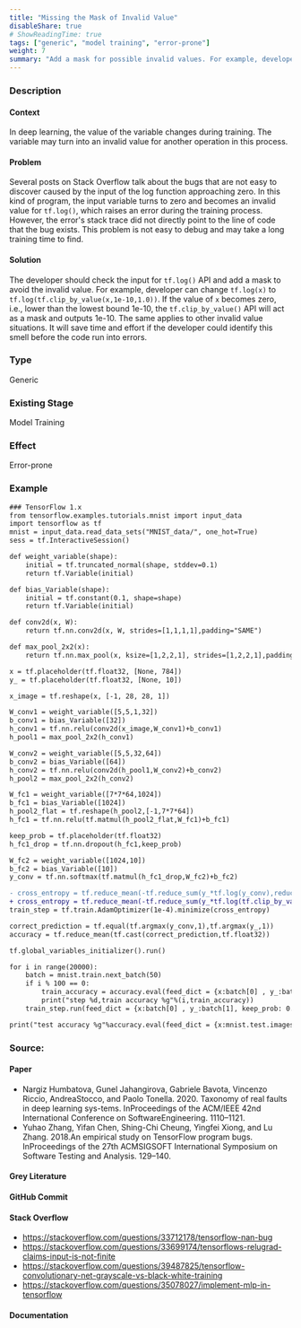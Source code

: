 ```yaml
---
title: "Missing the Mask of Invalid Value"
disableShare: true
# ShowReadingTime: true
tags: ["generic", "model training", "error-prone"]
weight: 7
summary: "Add a mask for possible invalid values. For example, developers should add a mask for the input for `tf.log()` API."
---
```


### Description

#### Context
In deep learning, the value of the variable changes during training. The variable may turn into an invalid value for another operation in this process.

#### Problem
Several posts on Stack Overflow talk about the bugs that are not easy to discover caused by the input of the log function approaching zero. In this kind of program, the input variable turns to zero and becomes an invalid value for `tf.log()`, which raises an error during the training process. However, the error's stack trace did not directly point to the line of code that the bug exists. This problem is not easy to debug and may take a long training time to find.

#### Solution
The developer should check the input for `tf.log()` API and add a mask to avoid the invalid value. For example, developer can change `tf.log(x)` to `tf.log(tf.clip_by_value(x,1e-10,1.0))`. If the value of `x` becomes zero, i.e., lower than the lowest bound 1e-10, the `tf.clip_by_value()` API will act as a mask and outputs 1e-10. The same applies to other invalid value situations. It will save time and effort if the developer could identify this smell before the code run into errors.

### Type

Generic

### Existing Stage

Model Training

### Effect

Error-prone

### Example

```diff
### TensorFlow 1.x
from tensorflow.examples.tutorials.mnist import input_data
import tensorflow as tf
mnist = input_data.read_data_sets("MNIST_data/", one_hot=True)
sess = tf.InteractiveSession()

def weight_variable(shape):
    initial = tf.truncated_normal(shape, stddev=0.1)
    return tf.Variable(initial)

def bias_Variable(shape):
    initial = tf.constant(0.1, shape=shape)
    return tf.Variable(initial)

def conv2d(x, W):
    return tf.nn.conv2d(x, W, strides=[1,1,1,1],padding="SAME")

def max_pool_2x2(x):
    return tf.nn.max_pool(x, ksize=[1,2,2,1], strides=[1,2,2,1],padding="SAME")

x = tf.placeholder(tf.float32, [None, 784])
y_ = tf.placeholder(tf.float32, [None, 10])

x_image = tf.reshape(x, [-1, 28, 28, 1])

W_conv1 = weight_variable([5,5,1,32])
b_conv1 = bias_Variable([32])
h_conv1 = tf.nn.relu(conv2d(x_image,W_conv1)+b_conv1)
h_pool1 = max_pool_2x2(h_conv1)

W_conv2 = weight_variable([5,5,32,64])
b_conv2 = bias_Variable([64])
h_conv2 = tf.nn.relu(conv2d(h_pool1,W_conv2)+b_conv2)
h_pool2 = max_pool_2x2(h_conv2)

W_fc1 = weight_variable([7*7*64,1024])
b_fc1 = bias_Variable([1024])
h_pool2_flat = tf.reshape(h_pool2,[-1,7*7*64])
h_fc1 = tf.nn.relu(tf.matmul(h_pool2_flat,W_fc1)+b_fc1)

keep_prob = tf.placeholder(tf.float32)
h_fc1_drop = tf.nn.dropout(h_fc1,keep_prob)

W_fc2 = weight_variable([1024,10])
b_fc2 = bias_Variable([10])
y_conv = tf.nn.softmax(tf.matmul(h_fc1_drop,W_fc2)+b_fc2)

- cross_entropy = tf.reduce_mean(-tf.reduce_sum(y_*tf.log(y_conv),reduction_indices=[1]))
+ cross_entropy = tf.reduce_mean(-tf.reduce_sum(y_*tf.log(tf.clip_by_value(y_conv,1e-10,1.0)),reduction_indices=[1]))
train_step = tf.train.AdamOptimizer(1e-4).minimize(cross_entropy)

correct_prediction = tf.equal(tf.argmax(y_conv,1),tf.argmax(y_,1))
accuracy = tf.reduce_mean(tf.cast(correct_prediction,tf.float32))

tf.global_variables_initializer().run()

for i in range(20000):
    batch = mnist.train.next_batch(50)
    if i % 100 == 0:
        train_accuracy = accuracy.eval(feed_dict = {x:batch[0] , y_:batch[1], keep_prob: 1.0})
        print("step %d,train accuracy %g"%(i,train_accuracy))
    train_step.run(feed_dict = {x:batch[0] , y_:batch[1], keep_prob: 0.5})

print("test accuracy %g"%accuracy.eval(feed_dict = {x:mnist.test.images,y_:mnist.test.labels,keep_prob:1.0}))
```

### Source:

#### Paper 
- Nargiz Humbatova, Gunel Jahangirova, Gabriele Bavota, Vincenzo Riccio, AndreaStocco, and Paolo Tonella. 2020. Taxonomy of real faults in deep learning sys-tems. InProceedings of the ACM/IEEE 42nd International Conference on SoftwareEngineering. 1110–1121.
- Yuhao Zhang, Yifan Chen, Shing-Chi Cheung, Yingfei Xiong, and Lu Zhang. 2018.An empirical study on TensorFlow program bugs. InProceedings of the 27th ACMSIGSOFT International Symposium on Software Testing and Analysis. 129–140.

#### Grey Literature

#### GitHub Commit

#### Stack Overflow
- https://stackoverflow.com/questions/33712178/tensorflow-nan-bug
- https://stackoverflow.com/questions/33699174/tensorflows-relugrad-claims-input-is-not-finite
- https://stackoverflow.com/questions/39487825/tensorflow-convolutionary-net-grayscale-vs-black-white-training
- https://stackoverflow.com/questions/35078027/implement-mlp-in-tensorflow

#### Documentation

